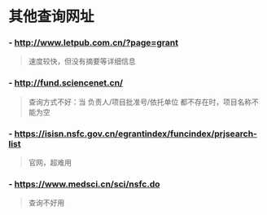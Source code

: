 # 其他查询网址

### - http://www.letpub.com.cn/?page=grant
> 速度较快，但没有摘要等详细信息

### - http://fund.sciencenet.cn/
> 查询方式不好：当 负责人/项目批准号/依托单位 都不存在时，项目名称不能为空

### - https://isisn.nsfc.gov.cn/egrantindex/funcindex/prjsearch-list
> 官网，超难用

### - https://www.medsci.cn/sci/nsfc.do
> 查询不好用
